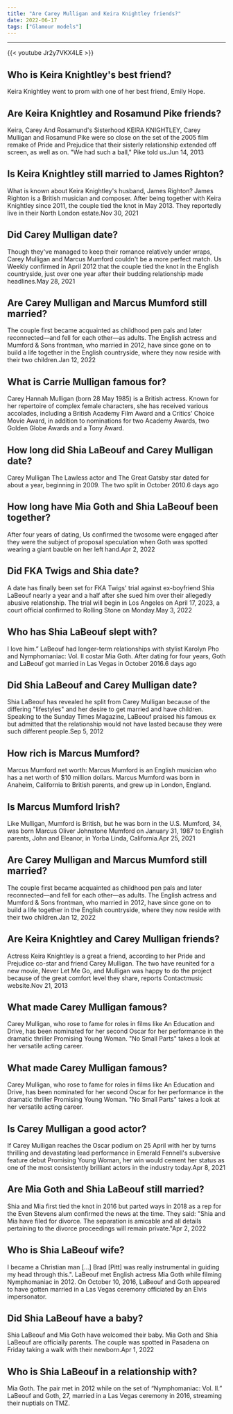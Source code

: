 ```yaml
---
title: "Are Carey Mulligan and Keira Knightley friends?"
date: 2022-06-17
tags: ["Glamour models"]
---
```


---
{{< youtube Jr2y7VKX4LE >}}
## Who is Keira Knightley's best friend?
Keira Knightley went to prom with one of her best friend, Emily Hope.

## Are Keira Knightley and Rosamund Pike friends?
Keira, Carey And Rosamund's Sisterhood KEIRA KNIGHTLEY, Carey Mulligan and Rosamund Pike were so close on the set of the 2005 film remake of Pride and Prejudice that their sisterly relationship extended off screen, as well as on. "We had such a ball," Pike told us.Jun 14, 2013

## Is Keira Knightley still married to James Righton?
What is known about Keira Knightley's husband, James Righton? James Righton is a British musician and composer. After being together with Keira Knightley since 2011, the couple tied the knot in May 2013. They reportedly live in their North London estate.Nov 30, 2021

## Did Carey Mulligan date?
Though they've managed to keep their romance relatively under wraps, Carey Mulligan and Marcus Mumford couldn't be a more perfect match. Us Weekly confirmed in April 2012 that the couple tied the knot in the English countryside, just over one year after their budding relationship made headlines.May 28, 2021

## Are Carey Mulligan and Marcus Mumford still married?
The couple first became acquainted as childhood pen pals and later reconnected—and fell for each other—as adults. The English actress and Mumford & Sons frontman, who married in 2012, have since gone on to build a life together in the English countryside, where they now reside with their two children.Jan 12, 2022

## What is Carrie Mulligan famous for?
Carey Hannah Mulligan (born 28 May 1985) is a British actress. Known for her repertoire of complex female characters, she has received various accolades, including a British Academy Film Award and a Critics' Choice Movie Award, in addition to nominations for two Academy Awards, two Golden Globe Awards and a Tony Award.

## How long did Shia LaBeouf and Carey Mulligan date?
Carey Mulligan The Lawless actor and The Great Gatsby star dated for about a year, beginning in 2009. The two split in October 2010.6 days ago

## How long have Mia Goth and Shia LaBeouf been together?
After four years of dating, Us confirmed the twosome were engaged after they were the subject of proposal speculation when Goth was spotted wearing a giant bauble on her left hand.Apr 2, 2022

## Did FKA Twigs and Shia date?
A date has finally been set for FKA Twigs' trial against ex-boyfriend Shia LaBeouf nearly a year and a half after she sued him over their allegedly abusive relationship. The trial will begin in Los Angeles on April 17, 2023, a court official confirmed to Rolling Stone on Monday.May 3, 2022

## Who has Shia LaBeouf slept with?
I love him.” LaBeouf had longer-term relationships with stylist Karolyn Pho and Nymphomaniac: Vol. II costar Mia Goth. After dating for four years, Goth and LaBeouf got married in Las Vegas in October 2016.6 days ago

## Did Shia LaBeouf and Carey Mulligan date?
Shia LaBeouf has revealed he split from Carey Mulligan because of the differing "lifestyles" and her desire to get married and have children. Speaking to the Sunday Times Magazine, LaBeouf praised his famous ex but admitted that the relationship would not have lasted because they were such different people.Sep 5, 2012

## How rich is Marcus Mumford?
Marcus Mumford net worth: Marcus Mumford is an English musician who has a net worth of $10 million dollars. Marcus Mumford was born in Anaheim, California to British parents, and grew up in London, England.

## Is Marcus Mumford Irish?
Like Mulligan, Mumford is British, but he was born in the U.S. Mumford, 34, was born Marcus Oliver Johnstone Mumford on January 31, 1987 to English parents, John and Eleanor, in Yorba Linda, California.Apr 25, 2021

## Are Carey Mulligan and Marcus Mumford still married?
The couple first became acquainted as childhood pen pals and later reconnected—and fell for each other—as adults. The English actress and Mumford & Sons frontman, who married in 2012, have since gone on to build a life together in the English countryside, where they now reside with their two children.Jan 12, 2022

## Are Keira Knightley and Carey Mulligan friends?
Actress Keira Knightley is a great a friend, according to her Pride and Prejudice co-star and friend Carey Mulligan. The two have reunited for a new movie, Never Let Me Go, and Mulligan was happy to do the project because of the great comfort level they share, reports Contactmusic website.Nov 21, 2013

## What made Carey Mulligan famous?
Carey Mulligan, who rose to fame for roles in films like An Education and Drive, has been nominated for her second Oscar for her performance in the dramatic thriller Promising Young Woman. "No Small Parts" takes a look at her versatile acting career.

## What made Carey Mulligan famous?
Carey Mulligan, who rose to fame for roles in films like An Education and Drive, has been nominated for her second Oscar for her performance in the dramatic thriller Promising Young Woman. "No Small Parts" takes a look at her versatile acting career.

## Is Carey Mulligan a good actor?
If Carey Mulligan reaches the Oscar podium on 25 April with her by turns thrilling and devastating lead performance in Emerald Fennell's subversive feature debut Promising Young Woman, her win would cement her status as one of the most consistently brilliant actors in the industry today.Apr 8, 2021

## Are Mia Goth and Shia LaBeouf still married?
Shia and Mia first tied the knot in 2016 but parted ways in 2018 as a rep for the Even Stevens alum confirmed the news at the time. They said: "Shia and Mia have filed for divorce. The separation is amicable and all details pertaining to the divorce proceedings will remain private."Apr 2, 2022

## Who is Shia LaBeouf wife?
I became a Christian man [...] Brad [Pitt] was really instrumental in guiding my head through this.". LaBeouf met English actress Mia Goth while filming Nymphomaniac in 2012. On October 10, 2016, LaBeouf and Goth appeared to have gotten married in a Las Vegas ceremony officiated by an Elvis impersonator.

## Did Shia LaBeouf have a baby?
Shia LaBeouf and Mia Goth have welcomed their baby. Mia Goth and Shia LaBeouf are officially parents. The couple was spotted in Pasadena on Friday taking a walk with their newborn.Apr 1, 2022

## Who is Shia LaBeouf in a relationship with?
Mia Goth. The pair met in 2012 while on the set of “Nymphomaniac: Vol. II.” LaBeouf and Goth, 27, married in a Las Vegas ceremony in 2016, streaming their nuptials on TMZ.

